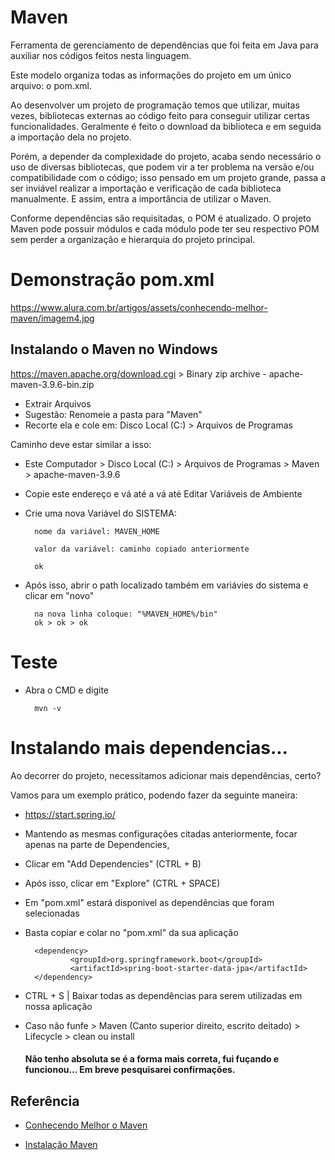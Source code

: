 
# Maven

Ferramenta de gerenciamento de dependências que foi feita em Java para auxiliar nos códigos feitos nesta linguagem.

Este modelo organiza todas as informações do projeto em um único arquivo: o pom.xml.

Ao desenvolver um projeto de programação temos que utilizar, muitas vezes, bibliotecas externas ao código feito para conseguir utilizar certas funcionalidades. Geralmente é feito o download da biblioteca e em seguida a importação dela no projeto.

Porém, a depender da complexidade do projeto, acaba sendo necessário o uso de diversas bibliotecas, que podem vir a ter problema na versão e/ou compatibilidade com o código; isso pensado em um projeto grande, passa a ser inviável realizar a importação e verificação de cada biblioteca manualmente. E assim, entra a importância de utilizar o Maven.

Conforme dependências são requisitadas, o POM é atualizado. O projeto Maven pode possuir módulos e cada módulo pode ter seu respectivo POM sem perder a organização e hierarquia do projeto principal.

# Demonstração pom.xml
https://www.alura.com.br/artigos/assets/conhecendo-melhor-maven/imagem4.jpg



## Instalando o Maven no Windows

https://maven.apache.org/download.cgi > Binary zip archive - apache-maven-3.9.6-bin.zip


- Extrair Arquivos
- Sugestão: Renomeie a pasta para "Maven"
- Recorte ela e cole em: Disco Local (C:) > Arquivos de Programas

Caminho deve estar similar a isso: 

- Este Computador > Disco Local (C:) > Arquivos de Programas > Maven > apache-maven-3.9.6

- Copie este endereço e vá até a vá até Editar Variáveis de Ambiente

- Crie uma nova Variável do SISTEMA:

        nome da variável: MAVEN_HOME

        valor da variável: caminho copiado anteriormente
        
        ok

- Após isso, abrir o path localizado também em variávies do sistema e clicar em "novo"

        na nova linha coloque: "%MAVEN_HOME%/bin"
        ok > ok > ok

# Teste 
- Abra o CMD e digite

        mvn -v


# Instalando mais dependencias...

Ao decorrer do projeto, necessitamos adicionar mais dependências, certo?

Vamos para um exemplo prático, podendo fazer da seguinte maneira:

- https://start.spring.io/
- Mantendo as mesmas configurações citadas anteriormente, focar apenas na parte de Dependencies,
- Clicar em "Add Dependencies" (CTRL + B)
- Após isso, clicar em "Explore" (CTRL + SPACE)
- Em "pom.xml" estará disponivel as  dependências que foram selecionadas
- Basta copiar e colar no "pom.xml" da sua aplicação

        <dependency>
                <groupId>org.springframework.boot</groupId>
                <artifactId>spring-boot-starter-data-jpa</artifactId>
        </dependency>

- CTRL + S | Baixar todas as dependências para serem utilizadas em nossa aplicação
- Caso não funfe > Maven (Canto superior direito, escrito deitado) > Lifecycle > clean ou install
    #### Não tenho absoluta se é a forma mais correta, fui fuçando e funcionou... Em breve pesquisarei confirmações.


## Referência

 - [Conhecendo Melhor o Maven](https://www.alura.com.br/artigos/conhecendo-melhor-maven)

 - [Instalação Maven](https://youtu.be/ggQa14MC2s0?si=Lusg8e9AEhSAMvfP)

